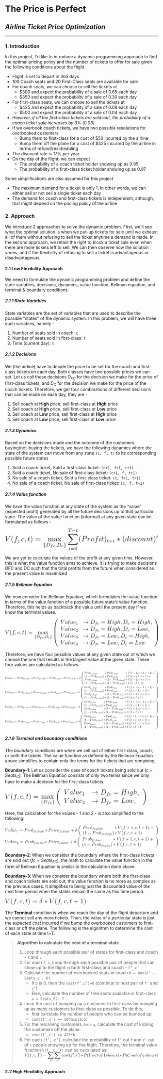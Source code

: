 # The Price is Perfect
## *Airline Ticket Price Optimization*
<hr>

### 1. Introduction
In this project, I'd like to introduce a dynamic programming approach to find the optimal pricing policy and the number of tickets to offer for sale given the following conditions about the flight.

* Flight is set to depart in *365* days
* 100 Coach seats and 20 First-Class seats are available for sale
* For coach seats, we can choose to sell the tickets at
    * $300 and expect the probability of a sale of 0.65 each day
    * $350 and expect the probability of a sale of 0.30 each day
* For first-class seats, we can choose to sell the tickets at
    * $425 and expect the probability of a sale of 0.08 each day
    * $500 and expect the probability of a sale of 0.04 each day
* *However, if all the first-class tickets are sold-out, the probability of a coach ticket sale increases by 3% (0.03)*
* If we overbook coach tickets, we have two possible resolutions for overbooked customers
    * Bump them to first-class for a cost of $50 incurred by the airline
    * Bump them off the plane for a cost of $425 incurred by the airline in terms of refund/rescheduling
* The discount rate is 17% per year
* On the day of the flight, we can expect
    * The probability of a coach ticket holder showing up as 0.95
    * The probability of a first-class ticket holder showing up as 0.97

Some simplifications are also assumed for this project
* The maximum demand for a ticket is only 1. In other words, we can either sell or not sell a single ticket each day
* The demand for coach and first-class tickets is independent, although, that might depend on the pricing policy of the airline

### 2. Approach

We introduce 2 approaches to solve the dynamic problem. First, we'll see what the optimal solution is when we put-up tickets for sale until we exhaust all of them without refusing to sell the ticket anytime a demand is made. In the second approach, we retain the right to block a ticket sale even when there are more tickets left to sell. We can then observe how the solution varies, and if the flexibility of refusing to sell a ticket is advantageous or disadvantageous.

#### 2.1 Low Flexibility Approach
We need to formulate the dynamic programming problem and define the state variables, decisions, dynamics, value function, Bellman equation, and terminal & boundary conditions.

##### 2.1.1 State Variables
State variables are the set of variables that are used to describe the possible "states" of the
dynamic system. In this problem, we will have three such variables, namely -
1. Number of seats sold in coach: `c`
2. Number of seats sold in first-class: `f`
3. Time (current day): `t`

##### 2.1.2 Decisions
We (the airline) have to decide the price to be set for the coach and first-class tickets on each day. Both classes have two possible prices we can set. Let us call these decisions $D_{FC}$ for the decision we make for the price of first-class tickets, and $D_{C}$ for the decision we make for the
price of the coach tickets. Therefore, we get four combinations of different decisions that can be
made on each day, they are -
1. Sell coach at **High** price, sell first-class at **High** price
2. Sell coach at **High** price, sell first-class at **Low** price
3. Sell coach at **Low** price, sell first-class at **High** price
4. Sell coach at **Low** price, sell first-class at **Low** price

##### 2.1.3 Dynamics
Based on the decisions made and the outcome of the customers buying/not-buying the tickets, we have the following dynamics where the state of the system can move from any state `(c, f, t)` to its corresponding possible future states
1. Sold a coach ticket, Sold a first-class ticket: `(c+1, f+1, t+1)`
2. Sold a coach ticket, No sale of first-class ticket: `(c+1, f, t+1)`
3. No sale of a coach ticket, Sold a first-class ticket: `(c, f+1, t+1)`
4. No sale of a coach ticket, No sale of first-class ticket: `(c, f, t+1)`

##### 2.1.4 Value function
We have the value function at any state of the system as the “value” (expected profit) generated by all the future decisions up to that particular state. The value of the value function (informal) at any given state can be formulated as follows -

![Value Function](./assets/Picture1.jpg)

We are yet to calculate the values of the profit at any given time. However, this is what the value function aims to achieve. It is trying to make decisions DFC and DC such that the total profits from the future when considered as the present value is maximized

##### 2.1.5 Bellman Equation
We now consider the Bellman Equation, which formulates the value function in terms of the value function of a possible future state’s value function. Therefore, this helps us backtrack the value until the present day if we know the terminal values.

![Bellman Equation](./assets/Picture2.jpg)

Therefore, we have four possible values at any given state out of which we choose the one that results in the largest value at the given state. These four values are calculated as follows -

![Value-1](./assets/Picture3.jpg)
![Value-2](./assets/Picture4.jpg)
![Value-3](./assets/Picture5.jpg)
![Value-4](./assets/Picture6.jpg)

##### 2.1.6 Terminal and boundary conditions
The *boundary* conditions are when we sell out of either first-class, coach, or both the tickets. The value function as defined by the Bellman Equation above simplifies to contain only the terms for the tickets that are remaining.

**Boundary-1**: Let us consider the case of coach tickets being sold out $(c=Seats_C)$. The Bellman Equation consists of only two terms since we only have to make a decision for the first-class tickets.

![Boundary-1](./assets/Picture7.jpg)

Here, the calculation for the values - 1 and 2 - is also simplified to the following:

![Value-1](./assets/Picture8.jpg)
![Value-2](./assets/Picture9.jpg)

**Boundary-2**: When we consider the boundary where the first-class tickets are sold out $(fc=Seats_{FC})$, the math to calculate the value function in the form of Bellman Equation is similar to the calculation done above.

**Boundary-3**: When we consider the boundary where both the first-class and coach tickets are sold out, the value function is no more as complex as the previous cases. It simplifies to being just the discounted value of the next time period when the states remain the same as this time period.

![Boundary-3](./assets/Picture10.jpg)

The **Terminal** condition is when we reach the day of the flight departure and we cannot sell any more tickets. Then, the value of a particular state is just the *expected cost* incurred if we bump the overbooked customers to first-class or off the plane. The following is the algorithm to determine the cost of each state at time t=T.

> **Algorithm to calculate the cost of a terminal state**
> 1. Loop through each possible pair of states for first-class and coach - `f` and `c`
> 2. For each `f`, `c`, Loop through each possible pair of people that can show up to the flight in both first-class and coach - `f’`, `c’`
> 3. Calculate the number of overbooked seats in coach `b = max(c’ - Seats_C , 0)`
>     * If `b` is 0, then the `cost(f’,c’)=0` (continue to next pair of `f’` and `c’`)
>     * Else, calculate the number of free seats available in first-class `a = Seats_FC- f`
> 4. Incur the cost of bumping up a customer to first-class by bumping up as many customers to first-class as possible. To do this,
>     * first calculate the number of people who can be bumped up
>     * `cost(f’,c’) += 50*min(a,b)`
> 5. For the remaining customers, `k=b-a`, calculate the cost of kicking the customers off the plane.
>     * `cost(f’,c’) += 425*k`
> 6. For each `(f’, c’)`, calculate the probability of `f’` out `f` and `c’` out of `c` people showing up for the flight. Therefore, the terminal value function `V(f, c, T)` can be calculated as:<br>
> ![Terminal-State](./assets/Picture11.jpg)


#### 2.2 High Flexibility Approach